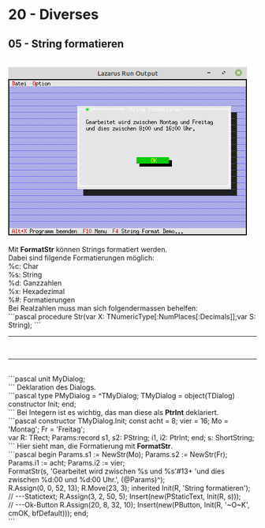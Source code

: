 # 20 - Diverses
## 05 - String formatieren
<br>
<img src="image.png" alt="Selfhtml"><br><br>
Mit <b>FormatStr</b> können Strings formatiert werden.<br>
Dabei sind filgende Formatierungen möglich:<br>
%c: Char<br>
%s: String<br>
%d: Ganzzahlen<br>
%x: Hexadezimal<br>
%#: Formatierungen<br>
Bei Realzahlen muss man sich folgendermassen behelfen:<br>
```pascal
procedure Str(var X: TNumericType[:NumPlaces[:Decimals]];var S: String);
```
<hr><br>
<hr><br>
```pascal
unit MyDialog;
<br>
```
Deklaration des Dialogs.<br>
```pascal
type
  PMyDialog = ^TMyDialog;
  TMyDialog = object(TDialog)
    constructor Init;
  end;
<br>
```
Bei Integern ist es wichtig, das man diese als <b>PtrInt</b> deklariert.<br>
```pascal
constructor TMyDialog.Init;
const
  acht = 8;
  vier = 16;
  Mo = 'Montag';
  Fr = 'Freitag';
<br>
var
  R: TRect;
  Params:record
    s1, s2: PString;
    i1, i2: PtrInt;
  end;
  s: ShortString;
<br>
```
Hier sieht man, die Formatierung mit <b>FormatStr</b>.<br>
```pascal
begin
  Params.s1 := NewStr(Mo);
  Params.s2 := NewStr(Fr);
  Params.i1 := acht;
  Params.i2 := vier;
<br>
  FormatStr(s, 'Gearbeitet wird zwischen %s und %s'#13+
    'und dies zwischen %d:00 und %d:00 Uhr.', (@Params)^);
<br>
  R.Assign(0, 0, 52, 13);
  R.Move(23, 3);
  inherited Init(R, 'String formatieren');
<br>
  // ---Statictext;
  R.Assign(3, 2, 50, 5);
  Insert(new(PStaticText, Init(R, s)));
<br>
  // ---Ok-Button
  R.Assign(20, 8, 32, 10);
  Insert(new(PButton, Init(R, '~O~K', cmOK, bfDefault)));
end;
<br>
```
<br>

